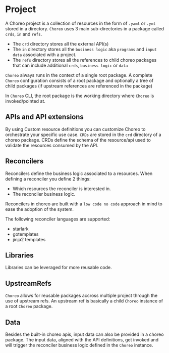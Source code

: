 # Project

A Choreo project is a collection of resources in the form of `.yaml` or `.yml` stored in a directory. `Choreo` uses 3 main sub-directories in a package called `crds`, `in` and `refs`. 

- The `crd` directory stores all the external API(s)
- The `in` directory stores all the `business logic` aka `programs` and `input data` associated with a project. 
- The `refs` directory stores all the references to child choreo packages that can include additional `crds`, `business logic` or `data`

`Choreo` always runs in the context of a single root package. A complete `Choreo` configuration consists of a root package and optionally a tree of child packages (if upstream references are referenced in the package)

In `Choreo` CLI, the root package is the working directory where `Choreo` is invoked/pointed at.

## APIs and API extensions

By using Custom resource definitions you can customize Choreo to orchestrate your specific use case. `CRDs` are stored in the `crd` directory of a choreo package. CRDs define the schema of the resource/api used to validate the resources consumed by the API. 

## Reconcilers

Reconcilers define the business logic associated to a resources. When defining a reconciler you define 2 things:
- Which resources the reconciler is interested in.
- The reconciler business logic. 

Reconcilers in choreo are built with a `low code no code` approach in mind to ease the adoption of the system.

The following reconciler languages are supported:
- starlark
- gotemplates
- jinja2 templates

## Libraries

Libraries can be leveraged for more reusable code.  

## UpstreamRefs

`Choreo` allows for reusable packages accross multiple project through the use of upstream refs. An upstream ref is basically a child `Choreo` instance of a root `Choreo` package. 

## Data

Besides the built-in choreo apis, input data can also be provided in a choreo package. The input data, aligned with the API definitions, get invoked and will trigger the reconciler business logic defined in the `Choreo` instance.